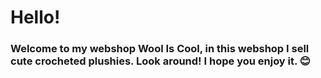 # Hello! 
### Welcome to my webshop Wool Is Cool, in this webshop I sell cute crocheted plushies. Look around! I hope you enjoy it. 😊
